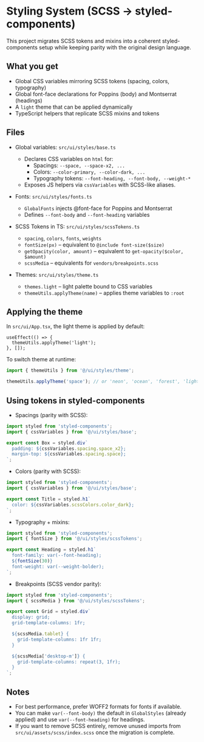 # Styling System (SCSS → styled-components)

This project migrates SCSS tokens and mixins into a coherent styled-components setup while keeping parity with the original design language.

## What you get

- Global CSS variables mirroring SCSS tokens (spacing, colors, typography)
- Global font-face declarations for Poppins (body) and Montserrat (headings)
- A `light` theme that can be applied dynamically
- TypeScript helpers that replicate SCSS mixins and tokens

## Files

- Global variables: `src/ui/styles/base.ts`
  - Declares CSS variables on `html` for:
    - Spacings: `--space, --space-x2, ...`
    - Colors: `--color-primary, --color-dark, ...`
    - Typography tokens: `--font-heading, --font-body, --weight-*`
  - Exposes JS helpers via `cssVariables` with SCSS-like aliases.

- Fonts: `src/ui/styles/fonts.ts`
  - `GlobalFonts` injects @font-face for Poppins and Montserrat
  - Defines `--font-body` and `--font-heading` variables

- SCSS Tokens in TS: `src/ui/styles/scssTokens.ts`
  - `spacing`, `colors`, `fonts`, `weights`
  - `fontSize(px)` – equivalent to `@include font-size($size)`
  - `getOpacity(color, amount)` – equivalent to `get-opacity($color, $amount)`
  - `scssMedia` – equivalents for `vendors/breakpoints.scss`

- Themes: `src/ui/styles/theme.ts`
  - `themes.light` – light palette bound to CSS variables
  - `themeUtils.applyTheme(name)` – applies theme variables to `:root`

## Applying the theme

In `src/ui/App.tsx`, the light theme is applied by default:

```tsx
useEffect(() => {
  themeUtils.applyTheme('light');
}, []);
```

To switch theme at runtime:

```ts
import { themeUtils } from '@/ui/styles/theme';

themeUtils.applyTheme('space'); // or 'neon', 'ocean', 'forest', 'light'
```

## Using tokens in styled-components

- Spacings (parity with SCSS):

```ts
import styled from 'styled-components';
import { cssVariables } from '@/ui/styles/base';

export const Box = styled.div`
  padding: ${cssVariables.spacing.space_x2};
  margin-top: ${cssVariables.spacing.space};
`;
```

- Colors (parity with SCSS):

```ts
import styled from 'styled-components';
import { cssVariables } from '@/ui/styles/base';

export const Title = styled.h1`
  color: ${cssVariables.scssColors.color_dark};
`;
```

- Typography + mixins:

```ts
import styled from 'styled-components';
import { fontSize } from '@/ui/styles/scssTokens';

export const Heading = styled.h1`
  font-family: var(--font-heading);
  ${fontSize(30)}
  font-weight: var(--weight-bolder);
`;
```

- Breakpoints (SCSS vendor parity):

```ts
import styled from 'styled-components';
import { scssMedia } from '@/ui/styles/scssTokens';

export const Grid = styled.div`
  display: grid;
  grid-template-columns: 1fr;

  ${scssMedia.tablet} {
    grid-template-columns: 1fr 1fr;
  }

  ${scssMedia['desktop-m']} {
    grid-template-columns: repeat(3, 1fr);
  }
`;
```

## Notes

- For best performance, prefer WOFF2 formats for fonts if available.
- You can make `var(--font-body)` the default in `GlobalStyles` (already applied) and use `var(--font-heading)` for headings.
- If you want to remove SCSS entirely, remove unused imports from `src/ui/assets/scss/index.scss` once the migration is complete.
